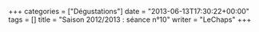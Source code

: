 +++
categories = ["Dégustations"]
date = "2013-06-13T17:30:22+00:00"
tags = []
title = "Saison 2012/2013 : séance n°10"
writer = "LeChaps"
+++

<i class="fa fa-plus-circle"></i>